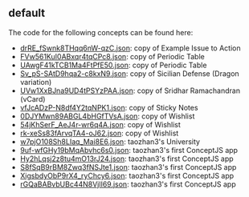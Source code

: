 ## default

The code for the following concepts can be found here: 

- [drRE\_fSwnk8THqq6nW\-qzC.json](drRE_fSwnk8THqq6nW-qzC.json): copy of Example Issue to Action
- [FVw561KuI0ABxqr4tqCPc8.json](FVw561KuI0ABxqr4tqCPc8.json): copy of Periodic Table
- [UAwgF41kTCB1Ma4FtPfE50.json](UAwgF41kTCB1Ma4FtPfE50.json): copy of Periodic Table
- [Sv\_pS\-SAtD9hqa2\-c8kxN9.json](Sv_pS-SAtD9hqa2-c8kxN9.json): copy of Sicilian Defense \(Dragon variation\)
- [UVw1XxBJna9UD4tPSYzPAA.json](UVw1XxBJna9UD4tPSYzPAA.json): copy of Sridhar Ramachandran \(vCard\)
- [vfJcADzP\-N8df4Y2tqNPK1.json](vfJcADzP-N8df4Y2tqNPK1.json): copy of Sticky Notes
- [0DJYMwn89ABGL4bHGfTVsA.json](0DJYMwn89ABGL4bHGfTVsA.json): copy of Wishlist
- [54jKhSerF\_AeJ4r\-wr6q4A.json](54jKhSerF_AeJ4r-wr6q4A.json): copy of Wishlist
- [rk\-xeSs83fArvqTA4\-oJ62.json](rk-xeSs83fArvqTA4-oJ62.json): copy of Wishlist
- [w7pjO108Sh8LIaq\_Mai8E6.json](w7pjO108Sh8LIaq_Mai8E6.json): taozhan3's University
- [9uf\-wfGHy19bMqAbvhc6s0.json](9uf-wfGHy19bMqAbvhc6s0.json): taozhan3's first ConceptJS app
- [Hy2hLqsj2z8tu4mO13rJ24.json](Hy2hLqsj2z8tu4mO13rJ24.json): taozhan3's first ConceptJS app
- [S8fSqB9rBM8Zwq3fNSJte1.json](S8fSqB9rBM8Zwq3fNSJte1.json): taozhan3's first ConceptJS app
- [XigsbdyObP9rX4\_ryChcy6.json](XigsbdyObP9rX4_ryChcy6.json): taozhan3's first ConceptJS app
- [rGQaBABvbUBc44N8VjlI69.json](rGQaBABvbUBc44N8VjlI69.json): taozhan3's first ConceptJS app
